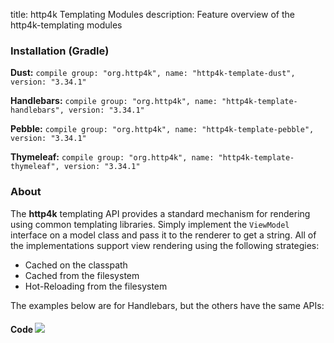 title: http4k Templating Modules
description: Feature overview of the http4k-templating modules

### Installation (Gradle)
**Dust:** ```compile group: "org.http4k", name: "http4k-template-dust", version: "3.34.1"```

**Handlebars:** ```compile group: "org.http4k", name: "http4k-template-handlebars", version: "3.34.1"```

**Pebble:** ```compile group: "org.http4k", name: "http4k-template-pebble", version: "3.34.1"```

**Thymeleaf:** ```compile group: "org.http4k", name: "http4k-template-thymeleaf", version: "3.34.1"```

### About
The **http4k** templating API provides a standard mechanism for rendering using common templating libraries. Simply implement the `ViewModel` interface on a model class and pass it to the renderer to get a string. All of the implementations support view rendering using the following strategies:

* Cached on the classpath
* Cached from the filesystem
* Hot-Reloading from the filesystem

The examples below are for Handlebars, but the others have the same APIs:

#### Code  [<img class="octocat" src="/img/octocat-32.png"/>](https://github.com/http4k/http4k/blob/master/src/docs/guide/modules/templating/example.kt)

 <script src="https://gist-it.appspot.com/https://github.com/http4k/http4k/blob/master/src/docs/guide/modules/templating/example.kt"></script>
